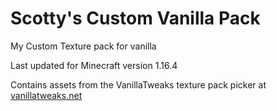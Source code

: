 # Scotty's Custom Vanilla Pack

My Custom Texture pack for vanilla

Last updated for Minecraft version 1.16.4

Contains assets from the VanillaTweaks texture pack picker at [vanillatweaks.net](https://vanillatweaks.net/)
